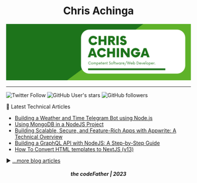 <h1 align="center">
Chris Achinga
</h1>

![chris-achinga](cover.png)

<hr />

![Twitter Follow](https://img.shields.io/twitter/follow/achinga_chris?style=social) ![GitHub User's stars](https://img.shields.io/github/stars/achingachris?style=social) ![GitHub followers](https://img.shields.io/github/followers/achingachris?style=social)

📘 Latest Technical Articles

<!-- BLOG-POST-LIST:START -->
- [Building a Weather and Time Telegram Bot using Node.js](https://chrisdevcode.hashnode.dev/building-a-weather-and-time-telegram-bot-using-nodejs)
- [Using MongoDB in a NodeJS Project](https://chrisdevcode.hashnode.dev/using-mongodb-in-a-nodejs-project)
- [Building Scalable, Secure, and Feature-Rich Apps with Appwrite: A Technical Overview](https://chrisdevcode.hashnode.dev/building-scalable-secure-and-feature-rich-apps-with-appwrite-a-technical-overview)
- [Building a GraphQL API with NodeJS: A Step-by-Step Guide](https://chrisdevcode.hashnode.dev/building-a-graphql-api-with-nodejs-a-step-by-step-guide)
- [How To Convert HTML templates to NextJS &lpar;v13&rpar;](https://chrisdevcode.hashnode.dev/how-to-convert-html-templates-to-nextjs-v13)
<!-- BLOG-POST-LIST:END -->

▶ [...more blog articles](https://chrisdevcode.hashnode.dev/)

<h5 align="center">
the codeFather | 2023
</h5>

